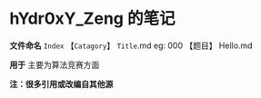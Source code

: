 # hYdr0xY_Zeng 的笔记

 **文件命名**
 `Index` 【`Catagory`】 `Title`.md
 eg: 000 【题目】 Hello.md

 **用于**
主要为算法竞赛方面

**注：很多引用或改编自其他源**